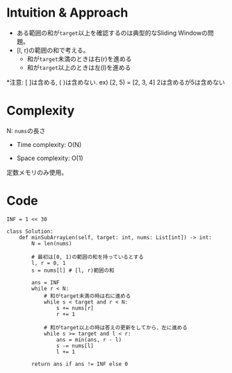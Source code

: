 # Intuition & Approach
<!-- Describe your first thoughts on how to solve this problem. -->
- ある範囲の和が```target```以上を確認するのは典型的なSliding Windowの問題。
- [l, r)の範囲の和で考える。
    - 和が```target```未満のときは右(r)を進める
    - 和が```target```以上のときは左(l)を進める

*注意: [ ]は含める, ( )は含めない. 
ex) [2, 5) = [2, 3, 4]
2は含めるが5は含めない


# Complexity
N: ```nums```の長さ

- Time complexity: O(N)
<!-- Add your time complexity here, e.g. O(n) -->

- Space complexity: O(1)
<!-- Add your space complexity here, e.g. O(n) -->
定数メモリのみ使用。

# Code
```
INF = 1 << 30

class Solution:
    def minSubArrayLen(self, target: int, nums: List[int]) -> int:
        N = len(nums)

        # 最初は[0, 1)の範囲の和を持っているとする
        l, r = 0, 1
        s = nums[l] # [l, r)範囲の和

        ans = INF
        while r < N:
            # 和がtarget未満の時は右に進める
            while s < target and r < N:
                s += nums[r]
                r += 1

            # 和がtarget以上の時は答えの更新をしてから、左に進める
            while s >= target and l < r:
                ans = min(ans, r - l)
                s -= nums[l]
                l += 1

        return ans if ans != INF else 0               
```
